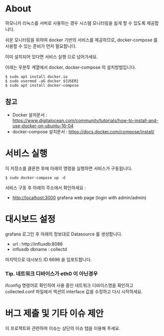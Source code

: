 # About

하모니카 리눅스를 서버로 사용하는 경우 시스템 모니터링을 쉽게 할 수 있도록 제공합니다.

쉬운 모니터링을 위하여 docker 기반의 서비스를 제공하므로, docker-compose 를 사용할 수 있는 준비가 먼저 필요합니다.

이미 설치되어 있다면 서비스 실행 으로 넘어가세요.

아래는 우분투 계열에서 docker, docker-compose 의 설치방법입니다.
```
$ sudo apt install docker.io
$ sudo usermod -aG docker ${USER}
$ sudo apt install docker-compose
```
## 참고
- Docker 설치문서 : https://www.digitalocean.com/community/tutorials/how-to-install-and-use-docker-on-ubuntu-16-04
- docker-compose 설치문서 : https://docs.docker.com/compose/install/



# 서비스 실행

이 저장소를 클론한 후에 아래의 명령을 실행하면 서비스가 구동됩니다.

```
$ sudo docker-compose up -d
```

서비스 구동 후 아래의 주소에서 확인하세요 :

- <http://localhost:3000>  grafana web page (login with admin/admin)




# 대시보드 설정

grafana 로그인 후 아래의 정보대로 Datasource 를 생성합니다. 
- url : http://influxdb:8086
- influxdb dbname : collectd

마지막으로 대시보드 ID 6696 을 임포트합니다. 



### Tip. 네트워크 디바이스가 eth0 이 아닌경우
ifconfig 명령어로 확인하여 사용 중인 네트워크 디바이스명을 확인하고
collected.conf 파일에서 <Plugin interface> 섹션의 interface 값을 수정하고 다시 시작하세요.



# 버그 제출 및 기타 이슈 제안
이 프로젝트와 관련하여 이슈는 상단의 이슈 탭을 이용해 주세요.

